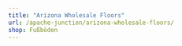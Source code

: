 ```yaml
---
title: "Arizona Wholesale Floors"
url: /apache-junction/arizona-wholesale-floors/
shop: Fußböden
---
```

